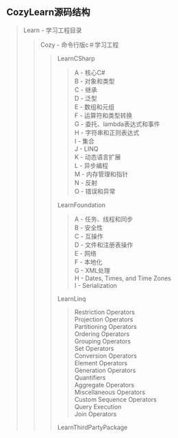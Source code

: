 CozyLearn源码结构
--------------------------------
> Learn - 学习工程目录  
>> Cozy - 命令行版c＃学习工程  
>>> LearnCSharp  
>>>> A  - 核心C#  
>>>> B  - 对象和类型  
>>>> C  - 继承  
>>>> D  - 泛型  
>>>> E  - 数组和元组  
>>>> F  - 运算符和类型转换  
>>>> G  - 委托、lambda表达式和事件  
>>>> H  - 字符串和正则表达式  
>>>> I  - 集合  
>>>> J  - LINQ  
>>>> K  - 动态语言扩展  
>>>> L  - 异步编程  
>>>> M  - 内存管理和指针  
>>>> N  - 反射  
>>>> O  - 错误和异常  
>>>
>>> LearnFoundation  
>>>> A  - 任务、线程和同步  
>>>> B  - 安全性  
>>>> C  - 互操作  
>>>> D  - 文件和注册表操作  
>>>> E  - 网络  
>>>> F  - 本地化  
>>>> G  - XML处理  
>>>> H  - Dates, Times, and Time Zones  
>>>> I  - Serialization  
>>>
>>> LearnLinq  
>>>> Restriction Operators  
>>>> Projection Operators  
>>>> Partitioning Operators  
>>>> Ordering Operators  
>>>> Grouping Operators  
>>>> Set Operators  
>>>> Conversion Operators  
>>>> Element Operators  
>>>> Generation Operators  
>>>> Quantifiers  
>>>> Aggregate Operators  
>>>> Miscellaneous Operators  
>>>> Custom Sequence Operators   
>>>> Query Execution  
>>>> Join Operators  
>>>
>>> LearnThirdPartyPackage
>>